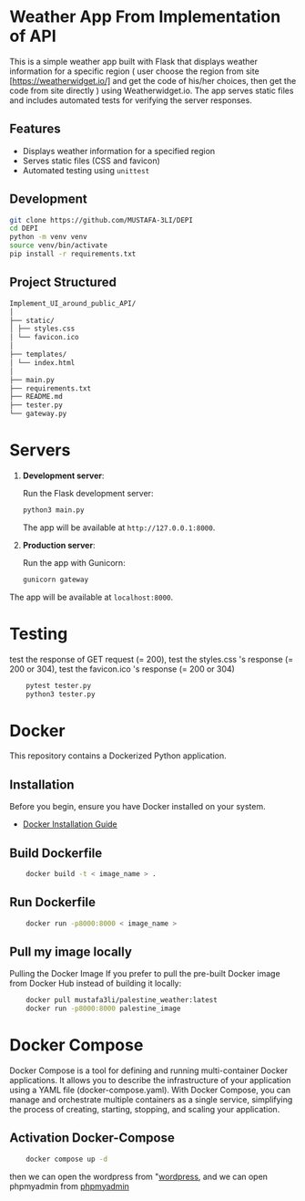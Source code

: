 # Weather App From Implementation of API

This is a simple weather app built with Flask that displays weather information for a specific region ( user choose the region from site [https://weatherwidget.io/] and get the code of his/her choices, then get the code from site directly ) using Weatherwidget.io. The app serves static files and includes automated tests for verifying the server responses.

## Features

- Displays weather information for a specified region
- Serves static files (CSS and favicon)
- Automated testing using `unittest`

## Development

```bash
git clone https://github.com/MUSTAFA-3LI/DEPI
cd DEPI
python -m venv venv
source venv/bin/activate
pip install -r requirements.txt
```

## Project Structured
```bash
Implement_UI_around_public_API/
│
├── static/
│ ├── styles.css
│ └── favicon.ico
│
├── templates/
│ └── index.html
│
├── main.py
├── requirements.txt
├── README.md
├── tester.py
└── gateway.py

```

# Servers

1. **Development server**:

    Run the Flask development server:

    ```bash
    python3 main.py
    ```

    The app will be available at `http://127.0.0.1:8000`.

2. **Production server**:

    Run the app with Gunicorn:

    ```bash
    gunicorn gateway
    ```

The app will be available at `localhost:8000`.


# Testing 

test the response of GET request (= 200), 
test the styles.css 's response (= 200 or 304), 
test the favicon.ico 's response (= 200 or 304)

```bash
    pytest tester.py
    python3 tester.py
```


# Docker 

This repository contains a Dockerized Python application.

## Installation

Before you begin, ensure you have Docker installed on your system.

- [Docker Installation Guide](https://docs.docker.com/engine/install/)

## Build Dockerfile
```bash
    docker build -t < image_name > .
```

## Run Dockerfile
```bash
    docker run -p8000:8000 < image_name >
```

## Pull my image locally
Pulling the Docker Image
If you prefer to pull the pre-built Docker image from Docker Hub instead of building it locally:

```bash
    docker pull mustafa3li/palestine_weather:latest
    docker run -p8000:8000 palestine_image
```

# Docker Compose
Docker Compose is a tool for defining and running multi-container Docker applications. It allows you to describe the infrastructure of your application using a YAML file (docker-compose.yaml). With Docker Compose, you can manage and orchestrate multiple containers as a single service, simplifying the process of creating, starting, stopping, and scaling your application.

## Activation Docker-Compose

```bash
    docker compose up -d
```
then we can open the wordpress from "[wordpress](http://localhost:5001/),
and we can open phpmyadmin from [phpmyadmin](http://localhost:7001/)

